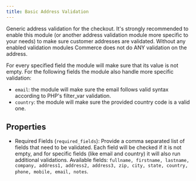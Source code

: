 ```yaml
---
title: Basic Address Validation
---
```


Generic address validation for the checkout. It's strongly recommended to enable this module (or another address validation module more specific to your needs) to make sure customer addresses are validated. Without any enabled validation modules Commerce does not do ANY validation on the address.

For every specified field the module will make sure that its value is not empty. For the following fields the module also handle more specific validation:

- `email`: the module will make sure the email follows valid syntax according to PHP's filter_var validation. 
- `country`: the module will make sure the provided country code is a valid one. 

## Properties

- Required Fields (`required_fields`): Provide a comma separated list of fields that need to be validated. Each field will be checked if it is not empty, and for specific fields (like email and country) it will also run additional validations. Available fields: `fullname, firstname, lastname, company, address1, address2, address3, zip, city, state, country, phone, mobile, email, notes`.
